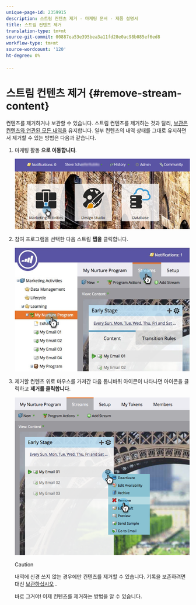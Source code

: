 ```yaml
---
unique-page-id: 2359915
description: 스트림 컨텐츠 제거 - 마케팅 문서 - 제품 설명서
title: 스트림 컨텐츠 제거
translation-type: tm+mt
source-git-commit: 00887ea53e395bea3a11fd28e0ac98b085ef6ed8
workflow-type: tm+mt
source-wordcount: '120'
ht-degree: 0%

---
```



# 스트림 컨텐츠 제거 {#remove-stream-content}

컨텐츠를 제거하거나 보관할 수 있습니다. 스트림 컨텐츠를 제거하는 것과 달리, [보관은 컨텐츠와 연관된 모든 내역을](archive-and-unarchive-stream-content.md) 유지합니다. 일부 컨텐츠의 내역 상태를 그대로 유지하면서 제거할 수 있는 방법은 다음과 같습니다.

1. 마케팅 활동 **으로 이동합니다**.

   ![](assets/login-marketing-activities-1.png)

1. 참여 프로그램을 선택한 다음 스트림 **탭을** 클릭합니다.

   ![](assets/cloneasteam-3.jpg)

1. 제거할 컨텐츠 위로 마우스를 가져간 다음 톱니바퀴 아이콘이 나타나면 아이콘을 클릭하고 **제거를 클릭합니다**.

   ![](assets/image2014-9-15-17-3a38-3a15.png)

   >[!CAUTION]
   >
   >내역에 신경 쓰지 않는 경우에만 컨텐츠를 제거할 수 있습니다. 기록을 보존하려면 대신 [보관하십시오](archive-and-unarchive-stream-content.md) .

   바로 그거야! 이제 컨텐츠를 제거하는 방법을 알 수 있습니다.

